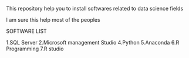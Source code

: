 This repository help you to install softwares related to data science fields

I am sure this help most of the peoples

SOFTWARE LIST

1.SQL Server
2.Microsoft management Studio
4.Python
5.Anaconda
6.R Programming
7.R studio

